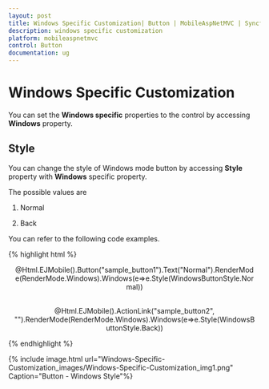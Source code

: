 ```yaml
---
layout: post
title: Windows Specific Customization| Button | MobileAspNetMVC | Syncfusion
description: windows specific customization
platform: mobileaspnetmvc
control: Button
documentation: ug
---
```


# Windows Specific Customization

You can set the **Windows specific** properties to the control by accessing **Windows** property.

## Style

You can change the style of Windows mode button by accessing **Style** property with **Windows** specific property. 

The possible values are

1. Normal

2. Back

You can refer to the following code examples.

{% highlight html %}

<div align="center" style="margin:10px">

@Html.EJMobile().Button("sample_button1").Text("Normal").RenderMode(RenderMode.Windows).Windows(e=>e.Style(WindowsButtonStyle.Normal)) <br /><br />



@Html.EJMobile().ActionLink("sample_button2", "").RenderMode(RenderMode.Windows).Windows(e=>e.Style(WindowsButtonStyle.Back))

</div>

{% endhighlight %}



{% include image.html url="Windows-Specific-Customization_images/Windows-Specific-Customization_img1.png" Caption="Button - Windows Style"%}


